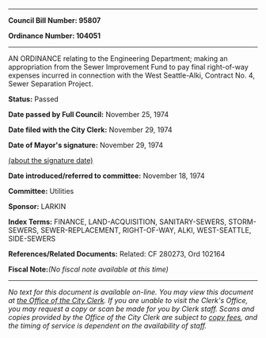 

********

**Council Bill Number: 95807**
   
**Ordinance Number: 104051**
********

 AN ORDINANCE relating to the Engineering Department; making an appropriation from the Sewer Improvement Fund to pay final right-of-way expenses incurred in connection with the West Seattle-Alki, Contract No. 4, Sewer Separation Project.

**Status:** Passed
   
**Date passed by Full Council:** November 25, 1974
   
**Date filed with the City Clerk:** November 29, 1974
   
**Date of Mayor's signature:** November 29, 1974
   
[(about the signature date)](/~public/approvaldate.htm)
   
   
   
**Date introduced/referred to committee:** November 18, 1974
   
**Committee:** Utilities
   
**Sponsor:** LARKIN
   
   
**Index Terms:** FINANCE, LAND-ACQUISITION, SANITARY-SEWERS, STORM-SEWERS, SEWER-REPLACEMENT, RIGHT-OF-WAY, ALKI, WEST-SEATTLE, SIDE-SEWERS

**References/Related Documents:** Related: CF 280273, Ord 102164

**Fiscal Note:**_(No fiscal note available at this time)_
********

_No text for this document is available on-line. You may view this document at [the Office of the City Clerk](http://www.seattle.gov/leg/clerk/contactUs.htm). If you are unable to visit the Clerk's Office, you may request a copy or scan be made for you by Clerk staff. Scans and copies provided by the Office of the City Clerk are subject to [copy fees](http://clerk.seattle.gov/~public/clerkfees.htm), and the timing of service is dependent on the availability of staff._

